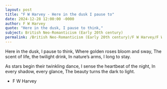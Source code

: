 ```yaml
---
layout: post
title: "F W Harvey - Here in the dusk I pause to"
date: 2024-12-28 12:00:00 -0000
author: F W Harvey
quote: "Here in the dusk, I pause to think,"
subject: British Neo-Romanticism (Early 20th century)
permalink: /British Neo-Romanticism (Early 20th century)/F W Harvey/F W Harvey - Here in the dusk I pause to
---
```


Here in the dusk, I pause to think,
Where golden roses bloom and sway,
The scent of life, the twilight drink,
In nature’s arms, I long to stay.

As stars begin their twinkling dance,
I sense the heartbeat of the night,
In every shadow, every glance,
The beauty turns the dark to light.


- F W Harvey

